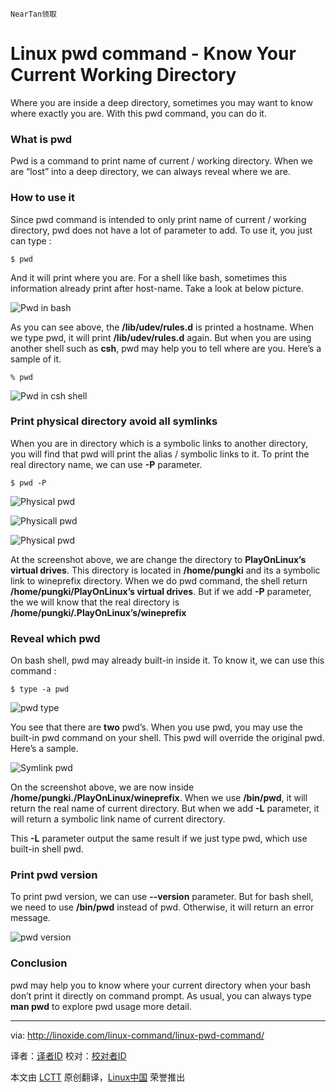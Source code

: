 	NearTan领取

Linux pwd command - Know Your Current Working Directory
================================================================================
Where you are inside a deep directory, sometimes you may want to know where exactly you are. With this pwd command, you can do it.

### What is pwd ###

Pwd is a command to print name of current / working directory. When we are “lost” into a deep directory, we can always reveal where we are. 

### How to use it ###

Since pwd command is intended to only print name of current / working directory, pwd does not have a lot of parameter to add. To use it, you just can type :

    $ pwd

And it will print where you are. For a shell like bash, sometimes this information already print after host-name. Take a look at below picture.

![Pwd in bash](http://linoxide.com/wp-content/uploads/2014/01/pwd_bash.png)

As you can see above, the **/lib/udev/rules.d** is printed a hostname. When we type pwd, it will print **/lib/udev/rules.d** again. But when you are using another shell such as **csh**, pwd may help you to tell where are you. Here’s a sample of it.

    % pwd

![Pwd in csh shell](http://linoxide.com/wp-content/uploads/2014/01/pwd_csh.png)

### Print physical directory avoid all symlinks ###

When you are in directory which is a symbolic links to another directory, you will find that pwd will print the alias / symbolic links to it. To print the real directory name, we can use **-P** parameter.

    $ pwd -P

![Physical pwd](http://linoxide.com/wp-content/uploads/2014/01/pwd_P1.png)

![Physicall pwd](http://linoxide.com/wp-content/uploads/2014/01/pwd_P2.png)

![Physical pwd](http://linoxide.com/wp-content/uploads/2014/01/pwd_P3.png)

At the screenshot above, we are change the directory to **PlayOnLinux’s virtual drives**. This directory is located in **/home/pungki** and its a symbolic link to wineprefix directory. When we do pwd command, the shell return **/home/pungki/PlayOnLinux’s virtual drives**. But if we add **-P** parameter, the we will know that the real directory is **/home/pungki/.PlayOnLinux’s/wineprefix**

### Reveal which pwd ###

On bash shell, pwd may already built-in inside it. To know it, we can use this command :

    $ type -a pwd

![pwd type](http://linoxide.com/wp-content/uploads/2014/01/pwd_type.png)

You see that there are **two** pwd’s. When you use pwd, you may use the built-in pwd command on your shell. This pwd will override the original pwd. Here’s a sample.

![Symlink pwd](http://linoxide.com/wp-content/uploads/2014/01/pwd_L.png)

On the screenshot above, we are now inside **/home/pungki./PlayOnLinux/wineprefix**. When we use **/bin/pwd**, it will return the real name of current directory. But when we add **-L** parameter, it will return a symbolic link name of current directory.

This **-L** parameter output the same result if we just type pwd, which use built-in shell pwd.

### Print pwd version ###

To print pwd version, we can use **--version** parameter. But for bash shell, we need to use **/bin/pwd** instead of pwd. Otherwise, it will return an error message.

![pwd version](http://linoxide.com/wp-content/uploads/2014/01/pwd_version.png)

### Conclusion ###

pwd may help you to know where your current directory when your bash don’t print it directly on command prompt. As usual, you can always type **man pwd** to explore pwd usage more detail.

--------------------------------------------------------------------------------

via: http://linoxide.com/linux-command/linux-pwd-command/

译者：[译者ID](https://github.com/译者ID) 校对：[校对者ID](https://github.com/校对者ID)

本文由 [LCTT](https://github.com/LCTT/TranslateProject) 原创翻译，[Linux中国](http://linux.cn/) 荣誉推出